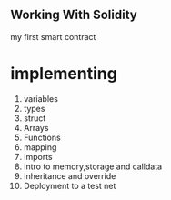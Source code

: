 ## Working With Solidity

my first smart contract

# implementing
1. variables
2. types
3. struct
4. Arrays
5. Functions
6. mapping
7. imports
8. intro to memory,storage and calldata
9. inheritance and override
10. Deployment to a test net
